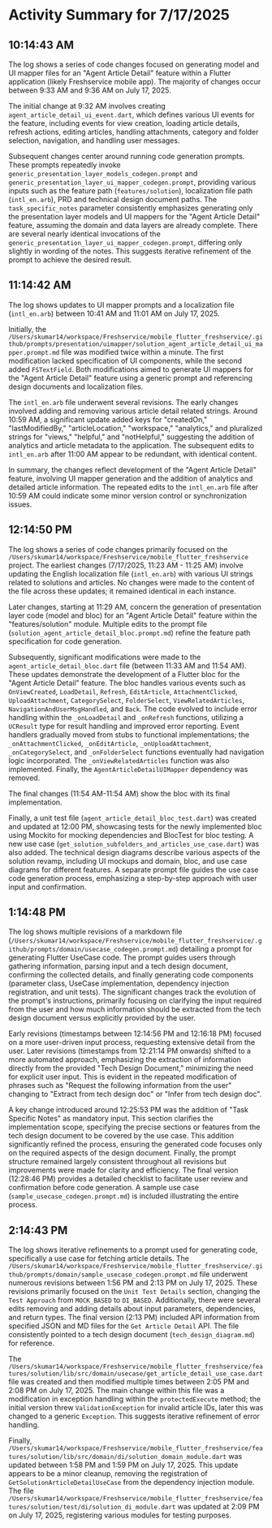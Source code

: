 # Activity Summary for 7/17/2025

## 10:14:43 AM
The log shows a series of code changes focused on generating model and UI mapper files for an "Agent Article Detail" feature within a Flutter application (likely Freshservice mobile app).  The majority of changes occur between 9:33 AM and 9:36 AM on July 17, 2025.

The initial change at 9:32 AM involves creating `agent_article_detail_ui_event.dart`, which defines various UI events for the feature, including events for view creation, loading article details, refresh actions, editing articles, handling attachments, category and folder selection, navigation, and handling user messages.

Subsequent changes center around running code generation prompts.  These prompts repeatedly invoke `generic_presentation_layer_models_codegen.prompt` and `generic_presentation_layer_ui_mapper_codegen.prompt`,  providing various inputs such as the feature path (`features/solution`), localization file path (`intl_en.arb`), PRD and technical design document paths.  The `task_specific_notes` parameter consistently emphasizes generating only the presentation layer models and UI mappers for the "Agent Article Detail" feature, assuming the domain and data layers are already complete.  There are several nearly identical invocations of the  `generic_presentation_layer_ui_mapper_codegen.prompt`, differing only slightly in wording of the notes. This suggests iterative refinement of the prompt to achieve the desired result.


## 11:14:42 AM
The log shows updates to UI mapper prompts and a localization file (`intl_en.arb`) between 10:41 AM and 11:01 AM on July 17, 2025.

Initially, the `/Users/skumar14/workspace/Freshservice/mobile_flutter_freshservice/.github/prompts/presentation/uimapper/solution_agent_article_detail_ui_mapper.prompt.md` file was modified twice within a minute.  The first modification lacked specification of UI components, while the second added  `FSTextField`.  Both modifications aimed to generate UI mappers for the "Agent Article Detail" feature using a generic prompt and referencing design documents and localization files.

The `intl_en.arb` file underwent several revisions. The early changes involved adding and removing various article detail related strings.  Around 10:59 AM, a significant update added keys for "createdOn," "lastModifiedBy," "articleLocation," "workspace," "analytics," and pluralized strings for "views," "helpful," and "notHelpful," suggesting the addition of analytics and article metadata to the application.  The subsequent edits to `intl_en.arb` after 11:00 AM appear to be redundant, with identical content.

In summary, the changes reflect development of the "Agent Article Detail" feature, involving UI mapper generation and the addition of analytics and detailed article information.  The repeated edits to the `intl_en.arb` file after 10:59 AM could indicate some minor version control or synchronization issues.


## 12:14:50 PM
The log shows a series of code changes primarily focused on the `/Users/skumar14/workspace/Freshservice/mobile_flutter_freshservice` project.  The earliest changes (7/17/2025, 11:23 AM - 11:25 AM) involve updating the English localization file (`intl_en.arb`) with various UI strings related to solutions and articles.  No changes were made to the content of the file across these updates; it remained identical in each instance.

Later changes, starting at 11:29 AM, concern the generation of presentation layer code (model and bloc) for an "Agent Article Detail" feature within the "features/solution" module.  Multiple edits to the prompt file (`solution_agent_article_detail_bloc.prompt.md`) refine the feature path specification for code generation.

Subsequently, significant modifications were made to the `agent_article_detail_bloc.dart` file (between 11:33 AM and 11:54 AM). These updates demonstrate the development of a Flutter bloc for the "Agent Article Detail" feature.  The bloc handles various events such as `OnViewCreated`, `LoadDetail`, `Refresh`, `EditArticle`, `AttachmentClicked`, `UploadAttachment`, `CategorySelect`, `FolderSelect`, `ViewRelatedArticles`, `NavigationAndUserMsgHandled`, and `Back`.  The code evolved to include error handling within the `_onLoadDetail` and `_onRefresh` functions, utilizing a `UCResult` type for result handling and improved error reporting.  Event handlers gradually moved from stubs to functional implementations; the `_onAttachmentClicked`, `_onEditArticle`, `_onUploadAttachment`, `_onCategorySelect`, and `_onFolderSelect` functions eventually had navigation logic incorporated.  The `_onViewRelatedArticles` function was also implemented.  Finally, the `AgentArticleDetailUIMapper` dependency was removed.

The final changes (11:54 AM-11:54 AM) show the bloc with its final implementation.

Finally, a unit test file (`agent_article_detail_bloc_test.dart`) was created and updated at 12:00 PM, showcasing tests for the newly implemented bloc using Mockito for mocking dependencies and BlocTest for bloc testing.  A new use case (`get_solution_subfolders_and_articles_use_case.dart`) was also added.  The technical design diagrams describe various aspects of the solution revamp, including UI mockups and domain, bloc, and use case diagrams for different features.  A separate prompt file guides the use case code generation process, emphasizing a step-by-step approach with user input and confirmation.


## 1:14:48 PM
The log shows multiple revisions of a markdown file (`/Users/skumar14/workspace/Freshservice/mobile_flutter_freshservice/.github/prompts/domain/usecase_codegen.prompt.md`) detailing a prompt for generating Flutter UseCase code.  The prompt guides users through gathering information, parsing input and a tech design document, confirming the collected details, and finally generating code components (parameter class, UseCase implementation, dependency injection registration, and unit tests).  The significant changes track the evolution of the prompt's instructions, primarily focusing on clarifying the input required from the user and how much information should be extracted from the tech design document versus explicitly provided by the user.

Early revisions (timestamps between 12:14:56 PM and 12:16:18 PM) focused on a more user-driven input process, requesting extensive detail from the user.  Later revisions (timestamps from 12:21:14 PM onwards) shifted to a more automated approach, emphasizing the extraction of information directly from the provided "Tech Design Document," minimizing the need for explicit user input.  This is evident in the repeated modification of phrases such as  "Request the following information from the user" changing to  "Extract from tech design doc" or  "Infer from tech design doc".

A key change introduced around 12:25:53 PM was the addition of "Task Specific Notes" as mandatory input. This section clarifies the implementation scope, specifying the precise sections or features from the tech design document to be covered by the use case. This addition significantly refined the process, ensuring the generated code focuses only on the required aspects of the design document.  Finally, the prompt structure remained largely consistent throughout all revisions but improvements were made for clarity and efficiency.  The final version (12:28:46 PM) provides a detailed checklist to facilitate user review and confirmation before code generation.  A sample use case (`sample_usecase_codegen.prompt.md`) is included illustrating the entire process.


## 2:14:43 PM
The log shows iterative refinements to a prompt used for generating code, specifically a use case for fetching article details.  The `/Users/skumar14/workspace/Freshservice/mobile_flutter_freshservice/.github/prompts/domain/sample_usecase_codegen.prompt.md` file underwent numerous revisions between 1:56 PM and 2:13 PM on July 17, 2025.  These revisions primarily focused on the `Unit Test Details` section, changing the `Test Approach` from `MOCK_BASED` to `DI_BASED`.  Additionally, there were several edits removing and adding details about input parameters, dependencies, and return types.  The final version (2:13 PM) included API information from specified JSON and MD files for the `Get Article Detail` API. The file consistently pointed to a tech design document (`tech_design_diagram.md`) for reference.

The `/Users/skumar14/workspace/Freshservice/mobile_flutter_freshservice/features/solution/lib/src/domain/usecase/get_article_detail_use_case.dart` file was created and then modified multiple times between 2:05 PM and 2:08 PM on July 17, 2025. The main change within this file was a modification in exception handling within the `protectedExecute` method; the initial version threw `ValidationException` for invalid article IDs, later this was changed to a generic `Exception`. This suggests iterative refinement of error handling.


Finally, `/Users/skumar14/workspace/Freshservice/mobile_flutter_freshservice/features/solution/lib/src/domain/di/solution_domain_module.dart`  was updated between 1:58 PM and 1:59 PM on July 17, 2025.  This update appears to be a minor cleanup, removing the registration of `GetSolutionArticleDetailUseCase` from the dependency injection module. The file `/Users/skumar14/workspace/Freshservice/mobile_flutter_freshservice/features/solution/test/di/solution_di_module.dart` was updated at 2:09 PM on July 17, 2025, registering various modules for testing purposes.
